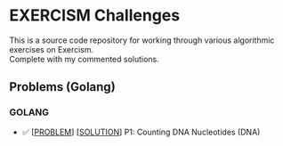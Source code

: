 # EXERCISM Challenges

<p>This is a source code repository for working through various algorithmic exercises on <a src="exercism.io/">Exercism</a>.<br>Complete with my commented solutions.</p>

## Problems (Golang)

<strong><h3>GOLANG</h3></strong>

- :white_check_mark: \[[PROBLEM]()\] \[[SOLUTION]()\] P1: Counting DNA Nucleotides (DNA)